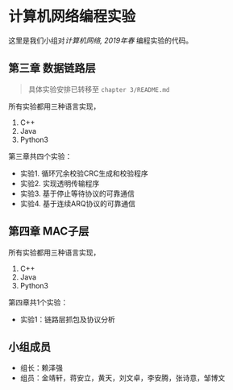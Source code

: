 # 计算机网络编程实验

这里是我们小组对*计算机网络, 2019年春* 编程实验的代码。

## 第三章 数据链路层

> 具体实验安排已转移至 `chapter 3/README.md`

所有实验都用三种语言实现，

1. C++
2. Java
3. Python3

第三章共四个实验：

- 实验1. 循环冗余校验CRC生成和校验程序
- 实验2. 实现透明传输程序
- 实验3. 基于停止等待协议的可靠通信
- 实验4. 基于连续ARQ协议的可靠通信

## 第四章 MAC子层

所有实验都用三种语言实现，

1. C++
2. Java
3. Python3

第四章共1个实验：

- 实验1：链路层抓包及协议分析

## 小组成员

- 组长：赖泽强
- 组员：金靖轩，蒋安立，黄天，刘文卓，李安腾，张诗意，邹博文

